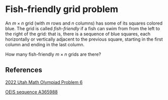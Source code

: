 # Fish-friendly grid problem

An $m \times n$ grid (with $m$ rows and $n$ columns) has some of its squares colored blue.
The grid is called *fish-friendly* if a fish can swim from from the left to the right of the grid: that is, there is a sequence of blue squares, each horizontally or vertically adjacent to the previous square, starting in the first column and ending in the last column.

How many fish-friendly $m \times n$ grids are there?

## References

[2022 Utah Math Olympiad Problem 6](https://utahmath.org/doc/2022UtahMathOlympiad.pdf)

[OEIS sequence A365988](https://oeis.org/A365988)
